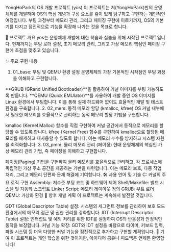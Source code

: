 YongHoPark의 OS 개발 프로젝트 (yos)
이 프로젝트는 저(YongHoPark)만의 운영체제를 개발하며 OS의 핵심 개념과 구성 요소를 깊이 있게 탐구하고 구현하는 개인적인 여정입니다. 부팅 과정부터 메모리 관리, 그리고 페이징 구현에 이르기까지, OS의 기본기를 다지고 점진적으로 기능을 확장해 나가는 것을 목표로 합니다.

🚀 프로젝트 개요
yos는 운영체제 개발에 대한 학습과 실습을 위해 시작된 프로젝트입니다. 현재까지는 부팅 로더 설정, 초기 메모리 관리, 그리고 가상 메모리 핵심인 페이징 구현에 초점을 맞추고 있습니다.

✨ 주요 구현 내용
1. 01_base: 부팅 및 QEMU 환경 설정
운영체제의 가장 기본적인 시작점인 부팅 과정을 이해하고 구현합니다.

**GRUB (GRand Unified Bootloader)**을 활용하여 커널 이미지를 부팅 가능하도록 만듭니다.
**QEMU (Quick EMUlator)**를 사용하여 개발 중인 OS 이미지를 Linux 환경에서 부팅합니다. 이를 통해 실제 하드웨어 없이도 효율적인 개발 및 테스트 환경을 구축합니다.
2. 02_mem: 동적 메모리 할당 (kmalloc, kfree)
OS 커널 내부에서 필요한 메모리를 효율적으로 관리하는 동적 메모리 할당 기법을 구현합니다.

kmalloc (Kernel Malloc) 함수를 직접 구현하여 커널 공간에서 동적으로 메모리를 할당할 수 있도록 합니다.
kfree (Kernel Free) 함수를 구현하여 kmalloc으로 할당된 메모리를 해제하고 재사용할 수 있도록 합니다. 이는 메모리 누수를 방지하고 시스템 자원을 최적화합니다.
3. 03_pmm: 물리 메모리 관리 (페이징)
현대 운영체제의 핵심인 가상 메모리 관리 기법, 즉 페이징을 이해하고 구현합니다.

페이징(Paging) 기법을 구현하여 물리 메모리를 효율적으로 관리하고, 각 프로세스에 독립적인 가상 주소 공간을 제공하는 기반을 마련합니다. 이는 메모리 보호, 다중 작업 처리, 그리고 메모리 단편화 문제 해결에 기여합니다.
🛠️ 사용 언어 및 기술
C: 커널의 주요 로직 구현
Assembly: 저수준 부팅 코드 및 하드웨어 제어
Shell/Makefile: 빌드 시스템 및 자동화 스크립트
Linker Script: 메모리 레이아웃 정의
GRUB: 부트 로더
QEMU: 가상화 환경
🔮 향후 개발 계획
이 프로젝트는 계속해서 발전할 것입니다.

GDT (Global Descriptor Table) 설정: 시스템의 세그먼트 정보를 관리하여 보호 모드 환경에서의 메모리 접근 및 권한 관리를 강화합니다.
IDT (Interrupt Descriptor Table) 설정: 인터럽트 및 예외 처리를 위한 IDT를 설정하여 OS의 반응성과 안정적인 동작을 보장합니다.
커널 기능 확장: GDT와 IDT 설정을 바탕으로 타이머, 키보드 입력, 파일 시스템 등 더욱 다양한 커널 기능을 점진적으로 추가하고 구현할 계획입니다.
🤝 기여
이 프로젝트는 개인 학습을 위한 것이지만, 아이디어 공유나 피드백은 언제든 환영합니다!

